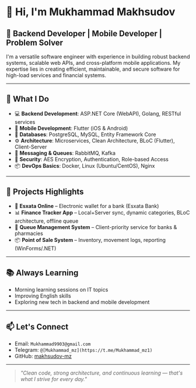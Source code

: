 # 👋 Hi, I'm Mukhammad Makhsudov

## 💼 Backend Developer | Mobile Developer | Problem Solver

I'm a versatile software engineer with experience in building robust backend systems, scalable web APIs, and cross-platform mobile applications. 
My expertise lies in creating efficient, maintainable, and secure software for high-load services and financial systems.

---

## 🧠 What I Do

- 💻 **Backend Development**: ASP.NET Core (WebAPI), Golang, RESTful services  
- 📱 **Mobile Development**: Flutter (iOS & Android)  
- 🧰 **Databases**: PostgreSQL, MySQL, Entity Framework Core  
- ⚙️ **Architecture**: Microservices, Clean Architecture, BLoC (Flutter), Client-Server  
- 💬 **Messaging & Queues**: RabbitMQ, Kafka  
- 🔐 **Security**: AES Encryption, Authentication, Role-based Access  
- 📦 **DevOps Basics**: Docker, Linux (Ubuntu/CentOS), Nginx

---

## 🔨 Projects Highlights

- 🏦 **Esxata Online** – Electronic wallet for a bank (Esxata Bank)
- 📊 **Finance Tracker App** – Local+Server sync, dynamic categories, BLoC architecture, offline queue
- 🏥 **Queue Management System** – Client-priority service for banks & pharmacies
- 📦 **Point of Sale System** – Inventory, movement logs, reporting (WinForms/.NET)

---

## 📚 Always Learning

- Morning learning sessions on IT topics
- Improving English skills  
- Exploring new tech in backend and mobile development

---

## 📫 Let's Connect

- Email: `Mukhammad9903@gmail.com`  
- Telegram: `@[Mukhammad_mz](https://t.me/Mukhammad_mz1)`  
- GitHub: [makhsudov-mz](https://github.com/makhsudov-mz)

---

> *"Clean code, strong architecture, and continuous learning — that's what I strive for every day."*


<!---
makhsudov-mz/makhsudov-mz is a ✨ special ✨ repository because its `README.md` (this file) appears on your GitHub profile.
You can click the Preview link to take a look at your changes.
--->
